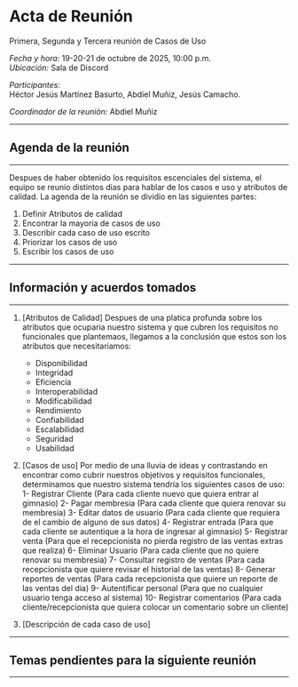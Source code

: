 # Acta de Reunión
Primera, Segunda y Tercera reunión de Casos de Uso

*Fecha y hora:* 19-20-21 de octubre de 2025, 10:00 p.m.  
*Ubicación:* Sala de Discord

*Participantes:*  
Héctor Jesús Martínez Basurto, Abdiel Muñiz, Jesús Camacho.

*Coordinador de la reunión:* Abdiel Muñiz


---
## Agenda de la reunión
---
Despues de haber obtenido los requisitos escenciales del sistema, el equipo se reunio distintos dias para hablar de los casos e uso y atributos de calidad. La agenda de la reunión se dividio en las siguientes partes:
1. Definir Atributos de calidad
2. Encontrar la mayoria de casos de uso
3. Describir cada caso de uso escrito
4. Priorizar los casos de uso
5. Escribir los casos de uso


---
## Información y acuerdos tomados
---
1. [Atributos de Calidad]
Despues de una platica profunda sobre los atributos que ocuparia nuestro sistema y que cubren los requisitos no funcionales que plantemaos, llegamos a la conclusión que estos son los atributos que necesitariamos:
    - Disponibilidad
    - Integridad
    - Eficiencia
    - Interoperabilidad
    - Modificabilidad
    - Rendimiento
    - Confiabilidad
    - Escalabilidad
    - Seguridad
    - Usabilidad

2. [Casos de uso]
Por medio de una lluvia de ideas y contrastando en encontrar como cubrir nuestros objetivos y requisitos funcionales, determinamos que nuestro sistema tendría los siguientes casos de uso:
    1- Registrar Cliente (Para cada cliente nuevo que quiera entrar al gimnasio)
    2- Pagar membresia (Para cada cliente que quiera renovar su membresia)
    3- Editar datos de usuario (Para cada cliente que requiera de el cambio de alguno de sus datos)
    4- Registrar entrada (Para que cada cliente se autentique a la hora de ingresar al gimnasio)
    5- Registrar venta (Para que el recepcionista no pierda registro de las ventas extras que realiza)
    6- Eliminar Usuario (Para cada cliente que no quiere renovar su membresia)
    7- Consultar registro de ventas (Para cada recepcionista que quiere revisar el historial de las ventas)
    8- Generar reportes de ventas (Para cada recepcionista que quiere un reporte de las ventas del dia)
    9- Autentificar personal (Para que no cualquier usuario tenga acceso al sistema)
    10- Registrar comentarios (Para cada cliente/recepcionista que quiera colocar un comentario sobre un cliente)

3. [Descripción de cada caso de uso]


---
## Temas pendientes para la siguiente reunión
---

